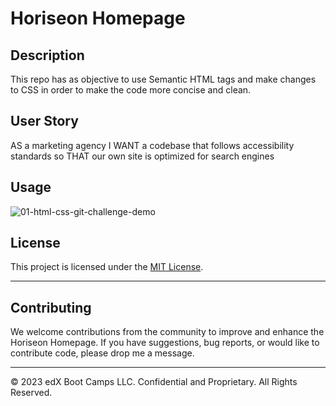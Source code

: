 # Horiseon Homepage

## Description 

This repo has as objective to use Semantic HTML tags and make changes to CSS in order to make the code more concise and clean.

## User Story

AS a marketing agency
I WANT a codebase that follows accessibility standards
so THAT our own site is optimized for search engines



## Usage 

![01-html-css-git-challenge-demo](https://github.com/Aleks-Ianu/seo-optimization-horiseon/assets/110541549/32c8600c-b66f-4189-be69-895fde0afb60)




## License

This project is licensed under the [MIT License](LICENSE).


---

## Contributing

We welcome contributions from the community to improve and enhance the Horiseon Homepage. If you have suggestions, bug reports, or would like to contribute code, please drop me a message.

---

© 2023 edX Boot Camps LLC. Confidential and Proprietary. All Rights Reserved.
